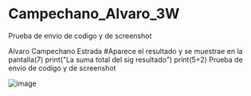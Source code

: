 # Campechano_Alvaro_3W

Prueba de envio de codigo y de screenshot

Alvaro Campechano Estrada
#Aparece el resultado y se muestrae en la pantalla(7)
print("La suma total del sig resultado")
print(5+2)
Prueba de envio de codigo y de screenshot

![image](https://github.com/user-attachments/assets/6121dc57-fa9b-484b-b445-37c4516cfaf1)
